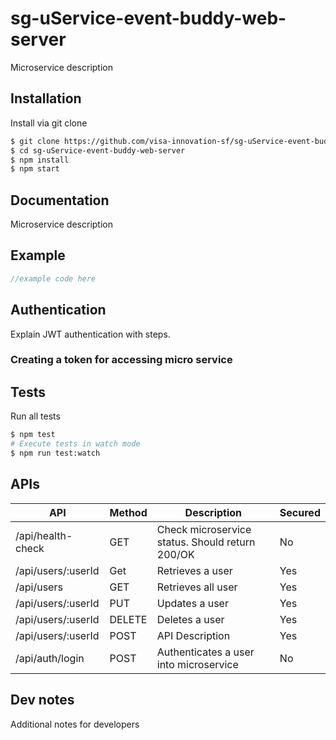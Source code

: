 

# sg-uService-event-buddy-web-server


Microservice description

## Installation


Install via git clone

```bash
$ git clone https://github.com/visa-innovation-sf/sg-uService-event-buddy-web-server.git
$ cd sg-uService-event-buddy-web-server
$ npm install
$ npm start
```

## Documentation

Microservice description

## Example


```javascript
//example code here
```

## Authentication

Explain JWT authentication with steps.

### Creating a token for accessing micro service


## Tests

Run all tests

```bash
$ npm test 
# Execute tests in watch mode
$ npm run test:watch
```
## APIs



|  API                             | Method    |Description                                      |Secured
| -------------------------------- | --------- |-------------------------------------------------|-----
| /api/health-check       | GET       | Check microservice status. Should return 200/OK | No
| /api/users/:userId      | Get       | Retrieves a user                                | Yes
| /api/users              | GET       | Retrieves all user                              | Yes
| /api/users/:userId      | PUT       | Updates a user                                  | Yes
| /api/users/:userId      | DELETE    | Deletes a user                                  | Yes
| /api/users/:userId      | POST      | API Description                                 | Yes
| /api/auth/login         | POST      | Authenticates a user into microservice          | No

## Dev notes

Additional notes for developers




